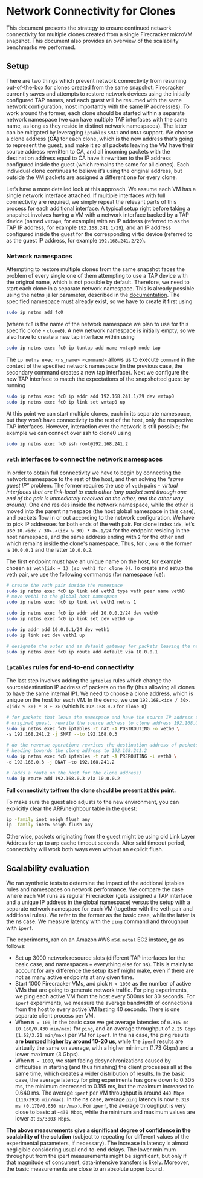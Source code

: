 # Network Connectivity for Clones

This document presents the strategy to ensure continued network connectivity for
multiple clones created from a single Firecracker microVM snapshot. This
document also provides an overview of the scalability benchmarks we performed.

## Setup

There are two things which prevent network connectivity from resuming
out-of-the-box for clones created from the same snapshot: Firecracker currently
saves and attempts to restore network devices using the initially configured TAP
names, and each guest will be resumed with the same network configuration, most
importantly with the same IP address(es). To work around the former, each clone
should be started within a separate network namespace (we can have multiple TAP
interfaces with the same name, as long as they reside in distinct network
namespaces). The latter can be mitigated by leveraging `iptables` `SNAT` and
`DNAT` support. We choose a clone address (**CA**) for each clone, which is the
new address that’s going to represent the guest, and make it so all packets
leaving the VM have their source address rewritten to CA, and all incoming
packets with the destination address equal to CA have it rewritten to the IP
address configured inside the guest (which remains the same for all clones).
Each individual clone continues to believe it’s using the original address, but
outside the VM packets are assigned a different one for every clone.

Let’s have a more detailed look at this approach. We assume each VM has a single
network interface attached. If multiple interfaces with full connectivity are
required, we simply repeat the relevant parts of this process for each
additional interface. A typical setup right before taking a snapshot involves
having a VM with a network interface backed by a TAP device (named `vmtap0`, for
example) with an IP address (referred to as the TAP IP address, for example
`192.168.241.1/29`), and an IP address configured inside the guest for the
corresponding virtio device (referred to as the guest IP address, for example
`192.168.241.2/29`).

### Network namespaces

Attempting to restore multiple clones from the same snapshot faces the problem
of every single one of them attempting to use a TAP device with the original
name, which is not possible by default. Therefore, we need to start each clone
in a separate network namespace. This is already possible using the netns jailer
parameter, described in the [documentation](../jailer.md). The specified
namespace must already exist, so we have to create it first using

```bash
sudo ip netns add fc0
```

(where `fc0` is the name of the network namespace we plan to use for this
specific clone - `clone0`). A new network namespace is initially empty, so we
also have to create a new tap interface within using

```bash
sudo ip netns exec fc0 ip tuntap add name vmtap0 mode tap
```

The `ip netns exec <ns_name> <command>` allows us to execute `command` in the
context of the specified network namespace (in the previous case, the secondary
command creates a new tap interface). Next we configure the new TAP interface to
match the expectations of the snapshotted guest by running

```bash
sudo ip netns exec fc0 ip addr add 192.168.241.1/29 dev vmtap0
sudo ip netns exec fc0 ip link set vmtap0 up
```

At this point we can start multiple clones, each in its separate namespace, but
they won’t have connectivity to the rest of the host, only the respective TAP
interfaces. However, interaction over the network is still possible; for example
we can connect over ssh to clone0 using

```bash
sudo ip netns exec fc0 ssh root@192.168.241.2
```

### `veth` interfaces to connect the network namespaces

In order to obtain full connectivity we have to begin by connecting the network
namespace to the rest of the host, and then solving the _“same guest IP”_
problem. The former requires the use of `veth` pairs - _virtual interfaces that
are link-local to each other (any packet sent through one end of the pair is
immediately received on the other, and the other way around)_. One end resides
inside the network namespace, while the other is moved into the parent namespace
(the host global namespace in this case), and packets flow in or out according
to the network configuration. We have to pick IP addresses for both ends of the
veth pair. For clone index `idx`, let’s use
`10.<idx / 30>.<(idx % 30) * 8>.1/24` for the endpoint residing in the host
namespace, and the same address ending with `2` for the other end which remains
inside the clone's namespace. Thus, for `clone 0` the former is `10.0.0.1` and
the latter `10.0.0.2`.

The first endpoint must have an unique name on the host, for example chosen as
`veth(idx + 1) (so veth1 for clone 0)`. To create and setup the veth pair, we
use the following commands (for namespace `fc0`):

```bash
# create the veth pair inside the namespace
sudo ip netns exec fc0 ip link add veth1 type veth peer name veth0
# move veth1 to the global host namespace
sudo ip netns exec fc0 ip link set veth1 netns 1

sudo ip netns exec fc0 ip addr add 10.0.0.2/24 dev veth0
sudo ip netns exec fc0 ip link set dev veth0 up

sudo ip addr add 10.0.0.1/24 dev veth1
sudo ip link set dev veth1 up

# designate the outer end as default gateway for packets leaving the namespace
sudo ip netns exec fc0 ip route add default via 10.0.0.1
```

### `iptables` rules for end-to-end connectivity

The last step involves adding the `iptables` rules which change the
source/destination IP address of packets on the fly (thus allowing all clones to
have the same internal IP). We need to choose a clone address, which is unique
on the host for each VM. In the demo, we use
`192.168.<idx / 30>.<(idx % 30) * 8 + 3>` (which is `192.168.0.3` for
`clone 0`):

```bash
# for packets that leave the namespace and have the source IP address of the
# original guest, rewrite the source address to clone address 192.168.0.3
sudo ip netns exec fc0 iptables -t nat -A POSTROUTING -o veth0 \
-s 192.168.241.2 -j SNAT --to 192.168.0.3

# do the reverse operation; rewrites the destination address of packets
# heading towards the clone address to 192.168.241.2
sudo ip netns exec fc0 iptables -t nat -A PREROUTING -i veth0 \
-d 192.168.0.3 -j DNAT —to 192.168.241.2

# (adds a route on the host for the clone address)
sudo ip route add 192.168.0.3 via 10.0.0.2
```

**Full connectivity to/from the clone should be present at this point.**

To make sure the guest also adjusts to the new environment, you can explicitly
clear the ARP/neighbour table in the guest:

```bash
ip -family inet neigh flush any
ip -family inet6 neigh flush any
```

Otherwise, packets originating from the guest might be using old Link Layer
Address for up to arp cache timeout seconds. After said timeout period,
connectivity will work both ways even without an explicit flush.

## Scalability evaluation

We ran synthetic tests to determine the impact of the addtional iptables rules
and namespaces on network performance. We compare the case where each VM runs as
regular Firecracker (gets assigned a TAP interface and a unique IP address in
the global namespace) versus the setup with a separate network namespace for
each VM (together with the veth pair and additional rules). We refer to the
former as the basic case, while the latter is the ns case. We measure latency
with the `ping` command and throughput with `iperf`.

The experiments, ran on an Amazon AWS `m5d.metal` EC2 instace, go as follows:

- Set up 3000 network resource slots (different TAP interfaces for the basic
  case, and namespaces + everything else for ns). This is mainly to account for
  any difference the setup itself might make, even if there are not as many
  active endpoints at any given time.
- Start 1000 Firecracker VMs, and pick `N < 1000` as the number of active VMs
  that are going to generate network traffic. For ping experiments, we ping each
  active VM from the host every 500ms for 30 seconds. For `iperf` experiments,
  we measure the average bandwidth of connections from the host to every active
  VM lasting 40 seconds. There is one separate client process per VM.
- When `N = 100`, in the basic case we get average latencies of
  `0.315 ms (0.160/0.430 min/max)` for `ping`, and an average throughput of
  `2.25 Gbps (1.62/3.21 min/max)` per VM for `iperf`. In the ns case, the ping
  results **are bumped higher by around 10-20 us**, while the `iperf` results
  are virtually the same on average, with a higher minimum (1.73 Gbps) and a
  lower maximum (3 Gbps).
- When `N = 1000`, we start facing desynchronizations caused by difficulties in
  starting (and thus finishing) the client processes all at the same time, which
  creates a wider distribution of results. In the basic case, the average
  latency for ping experiments has gone down to 0.305 ms, the minimum decreased
  to 0.155 ms, but the maximum increased to 0.640 ms. The average `iperf` per VM
  throughput is around `440 Mbps (110/3936 min/max)`. In the ns case, average
  `ping` latency is now `0.318 ms (0.170/0.650 min/max)`. For `iperf`, the
  average throughput is very close to basic at `~430 Mbps`, while the minimum
  and maximum values are lower at `85/3803 Mbps`.

**The above measurements give a significant degree of confidence in the
scalability of the solution** (subject to repeating for different values of the
experimental parameters, if necessary). The increase in latency is almost
negligible considering usual end-to-end delays. The lower minimum throughput
from the iperf measurements might be significant, but only if that magnitude of
concurrent, data-intensive transfers is likely. Moreover, the basic measurements
are close to an absolute upper bound.
